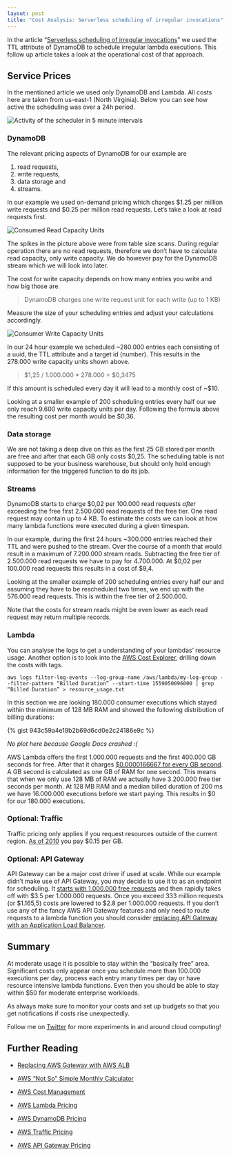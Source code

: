 ```yaml
---
layout: post
title: "Cost Analysis: Serverless scheduling of irregular invocations"
---
```


In the article “[Serverless scheduling of irregular invocations](https://medium.com/@michabahr/scheduling-irregular-aws-lambda-executions-through-dynamodb-ttl-attributes-acd397dfbad9)” we used the TTL attribute of DynamoDB to schedule irregular lambda executions. This follow up article takes a look at the operational cost of that approach.

## Service Prices

In the mentioned article we used only DynamoDB and Lambda. All costs here are taken from us-east-1 (North Virginia). Below you can see how active the scheduling was over a 24h period.

![Activity of the scheduler in 5 minute intervals](https://cdn-images-1.medium.com/max/2150/1*WM0vXLZvpueACibt8kZHfQ.png)

### DynamoDB

The relevant pricing aspects of DynamoDB for our example are
1. read requests,
2. write requests,
3. data storage and
4. streams.

In our example we used on-demand pricing which charges $1.25 per million write requests and $0.25 per million read requests. Let’s take a look at read requests first.

![Consumed Read Capacity Units](https://cdn-images-1.medium.com/max/2000/1*mJ_ot1aZ17XrHilJNb_vzw.png)

The spikes in the picture above were from table size scans. During regular operation there are no read requests, therefore we don’t have to calculate read capacity, only write capacity. We do however pay for the DynamoDB stream which we will look into later.

The cost for write capacity depends on how many entries you write and how big those are.
> DynamoDB charges one write request unit for each write (up to 1 KB)

Measure the size of your scheduling entries and adjust your calculations accordingly.

![Consumer Write Capacity Units](https://cdn-images-1.medium.com/max/2000/1*qK6ZjxRARXz8tn082JMLEw.png)

In our 24 hour example we scheduled ~280.000 entries each consisting of a uuid, the TTL attribute and a target id (number). This results in the 278.000 write capacity units shown above.
> $1,25 / 1.000.000 * 278.000 = $0,3475

If this amount is scheduled every day it will lead to a monthly cost of ~$10.

Looking at a smaller example of 200 scheduling entries every half our we only reach 9.600 write capacity units per day. Following the formula above the resulting cost per month would be $0,36.

### Data storage

We are not taking a deep dive on this as the first 25 GB stored per month are free and after that each GB only costs $0,25. The scheduling table is not supposed to be your business warehouse, but should only hold enough information for the triggered function to do its job.

### Streams

DynamoDB starts to charge $0,02 per 100.000 read requests *after* exceeding the free first 2.500.000 read requests of the free tier. One read request may contain up to 4 KB. To estimate the costs we can look at how many lambda functions were executed during a given timespan.

In our example, during the first 24 hours ~300.000 entries reached their TTL and were pushed to the stream. Over the course of a month that would result in a maximum of 7.200.000 stream reads. Subtracting the free tier of 2.500.000 read requests we have to pay for 4.700.000. At $0,02 per 100.000 read requests this results in a cost of $9,4.

Looking at the smaller example of 200 scheduling entries every half our and assuming they have to be rescheduled two times, we end up with the 576.000 read requests. This is within the free tier of 2.500.000.

Note that the costs for stream reads might be even lower as each read request may return multiple records.

### Lambda

You can analyse the logs to get a understanding of your lambdas’ resource usage. Another option is to look into the [AWS Cost Explorer](https://aws.amazon.com/aws-cost-management/aws-cost-explorer/), drilling down the costs with tags.

`aws logs filter-log-events --log-group-name /aws/lambda/my-log-group --filter-pattern “Billed Duration” --start-time 1559050096000 | grep “Billed Duration” > resource_usage.txt`

In this section we are looking 180.000 consumer executions which stayed within the minimum of 128 MB RAM and showed the following distribution of billing durations:

{% gist 943c59a4e19b2b69d6cd0e2c24186e9c %}

*No plot here because Google Docs crashed :(*

AWS Lambda offers the first 1.000.000 requests and the first 400.000 GB seconds for free. After that it charges [$0.0000166667 for every GB second](https://aws.amazon.com/lambda/pricing/). A GB second is calculated as one GB of RAM for one second. This means that when we only use 128 MB of RAM we actually have 3.200.000 free tier seconds per month. At 128 MB RAM and a median billed duration of 200 ms we have 16.000.000 executions before we start paying. This results in $0 for our 180.000 executions.

### Optional: Traffic

Traffic pricing only applies if you request resources outside of the current region. [As of 2010](https://aws.amazon.com/blogs/aws/aws-data-transfer-prices-reduced/) you pay $0.15 per GB.

### Optional: API Gateway

API Gateway can be a major cost driver if used at scale. While our example didn’t make use of API Gateway, you may decide to use it to as an endpoint for scheduling. It [starts with 1.000.000 free requests](https://aws.amazon.com/api-gateway/pricing/) and then rapidly takes off with $3.5 per 1.000.000 requests. Once you exceed 333 million requests (or $1.165,5) costs are lowered to $2.8 per 1.000.000 requests. If you don’t use any of the fancy AWS API Gateway features and only need to route requests to a lambda function you should consider [replacing API Gateway with an Application Load Balancer](https://serverless-training.com/articles/save-money-by-replacing-api-gateway-with-application-load-balancer/).

## Summary

At moderate usage it is possible to stay within the “basically free” area. Significant costs only appear once you schedule more than 100.000 executions per day, process each entry many times per day or have resource intensive lambda functions. Even then you should be able to stay within $50 for moderate enterprise workloads.

As always make sure to monitor your costs and set up budgets so that you get notifications if costs rise unexpectedly.

Follow me on [Twitter](https://twitter.com/michabahr) for more experiments in and around cloud computing!

## Further Reading

* [Replacing AWS Gateway with AWS ALB](https://serverless-training.com/articles/save-money-by-replacing-api-gateway-with-application-load-balancer/)

* [AWS “Not So” Simple Monthly Calculator](https://calculator.s3.amazonaws.com/index.html)

* [AWS Cost Management](https://aws.amazon.com/aws-cost-management/)

* [AWS Lambda Pricing](https://aws.amazon.com/lambda/pricing/)

* [AWS DynamoDB Pricing](https://aws.amazon.com/dynamodb/pricing/)

* [AWS Traffic Pricing](https://aws.amazon.com/blogs/aws/aws-data-transfer-prices-reduced/)

* [AWS API Gateway Pricing](https://aws.amazon.com/api-gateway/pricing/)
